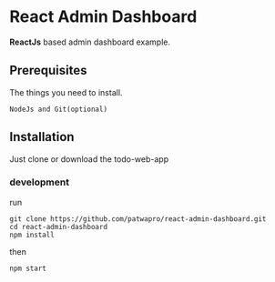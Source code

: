 # React Admin Dashboard
**ReactJs** based admin dashboard example.

## Prerequisites
The things you need to install.
```
NodeJs and Git(optional)
```
## Installation
Just clone or download the todo-web-app
### development
run 
```
git clone https://github.com/patwapro/react-admin-dashboard.git
cd react-admin-dashboard
npm install
```
then 
```
npm start
```
